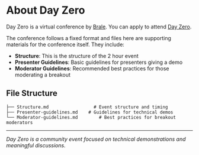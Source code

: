 # About Day Zero

Day Zero is a virtual conference by [Brale](https://brale.xyz). You can apply to attend [Day Zero](https://brale.xyz/events).

The conference follows a fixed format and files here are supporting materials for the conference itself. They include:

* **Structure**: This is the structure of the 2 hour event
* **Presenter Guidelines**: Basic guidelines for presenters giving a demo
* **Moderator Guidelines**: Recommended best practices for those moderating a breakout

## File Structure

```
├── Structure.md                 # Event structure and timing
├── Presenter-guidelines.md    # Guidelines for technical demos
└── Moderator-guidelines.md        # Best practices for breakout moderators
```

---
*Day Zero is a community event focused on technical demonstrations and meaningful discussions.*
